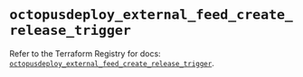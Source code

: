# `octopusdeploy_external_feed_create_release_trigger`

Refer to the Terraform Registry for docs: [`octopusdeploy_external_feed_create_release_trigger`](https://registry.terraform.io/providers/octopusdeploylabs/octopusdeploy/0.43.2/docs/resources/external_feed_create_release_trigger).
